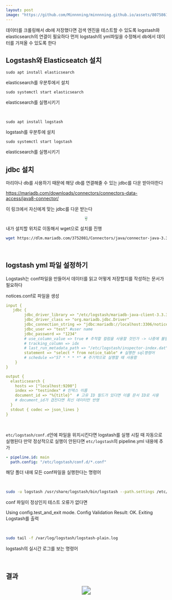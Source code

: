 ```yaml
---
layout: post
image: "https://github.com/Minnnning/minnnning.github.io/assets/80758613/54426edc-c793-4cdc-814f-83580e5711a6"
---
```


데이터를 크롤링해서 db에 저장했다면 검색 엔진을 테스트할 수 있도록 logstash와 elasticsearch의 연결이 필요하다 먼저 logstash의 yml파일을 수정해서 db에서 데이터를 가져올 수 있도록 한다

## Logstash와 Elasticseatch 설치

``` shell
sudo apt install elasticsearch
```

elasticsearch를 우분투에서 설치

``` shell
sudo systemctl start elasticsearch
```

elasticsearch를 실행시키기

&nbsp;

``` shell
sudo apt install logstash
```

logstash를 우분투에 설치

``` shell
sudo systemctl start logstash
```

elasticsearch를 실행시키기&nbsp;

## jdbc 설치

마리아나 db를 사용하기 때문에 해당 db를 연결해줄 수 있는 jdbc를 다운 받아야한다

https://mariadb.com/downloads/connectors/connectors-data-access/java8-connector/

이 링크에서 자신에게 맞는 jdbc를 다운 받는다 

<center>
<img src="https://github.com/Minnnning/minnnning.github.io/assets/80758613/54426edc-c793-4cdc-814f-83580e5711a6" style="zoom:50%;">
</center>

<center>
<img src="https://github.com/Minnnning/minnnning.github.io/assets/80758613/08702af3-b670-43b2-b2c2-ad5365ba235a" style="zoom:30%;">
</center>

내가 설치할 위치로 이동해서 wget으로 설치를 진행

``` sh
wget https://dlm.mariadb.com/3752081/Connectors/java/connector-java-3.3.3/mariadb-java-client-3.3.3.jar
```

&nbsp;

## logstash yml 파일 설정하기

Logstash는 conf파일을 만들어서 데이터를 읽고 어떻게 저장할지를 작성하는 문서가 필요하다

notices.conf로 파일을 생성

``` yaml
input {
   jdbc {
        jdbc_driver_library => "/etc/logstash/mariadb-java-client-3.3.3.jar" # jdbc의 위치를 작성
        jdbc_driver_class => "org.mariadb.jdbc.Driver"
        jdbc_connection_string => "jdbc:mariadb://localhost:3306/notice" # database name
        jdbc_user => "test" #user name
        jdbc_password => "1234"
        # use_column_value => true # 추적할 컬럼을 사용할 것인가 -> 나중에 불필요한 중복 방지를 위해서 사용
        # tracking_column => idx
        # last_run_metadata_path => "/etc/logstash/inspector-index.dat" #추적 데이터 저장 파일
        statement => "select * from notice_table" # 실행한 sql명령어
        # schedule =>"57 * * * *" # 주기적으로 실행할 때 사용함
    }
}

output {
  elasticsearch {
    hosts => ["localhost:9200"]
    index => "testindex" # 인덱스 이름
    document_id => "%{title}"  # 고유 ID 필드가 있다면 이를 문서 ID로 사용
    # document_id가 겹친다면 최신 데이터만 반영
  }
  stdout { codec => json_lines }
}
```

&nbsp;

`etc/logstash/conf.d`안에 파일을 위치시킨다면 logstash를 실행 시킬 때 자동으로 실행된다 만약 정상적으로 실행이 안된다면 `etc/logstash`의 pipeline.yml 내용에 추가

```  yaml
- pipeline.id: main
  path.config: "/etc/logstash/conf.d/*.conf"
```

해당 폴더 내에 모든 conf파일을 실행한다는 명령어

&nbsp;

``` sh
sudo -u logstash /usr/share/logstash/bin/logstash --path.settings /etc/logstash -t
```

conf 파일이 정상인지 테스트 오류가 없다면

Using config.test_and_exit mode. Config Validation Result: OK. Exiting Logstash를 출력

&nbsp;

``` sh
sudo tail -f /var/log/logstash/logstash-plain.log
```

logstash의 실시간 로그를 보는 명령어

&nbsp;

## 결과

<center>
<img src="https://github.com/Minnnning/minnnning.github.io/assets/80758613/806ba39a-235a-49d6-9a8b-23f269c91126" style="zoom:170%;">
</center>
